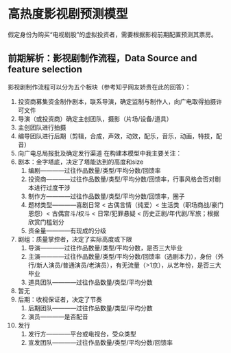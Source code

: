# 高热度影视剧预测模型
假定身份为购买“电视剧股”的虚拟投资者，需要根据影视前期配置预测其票房。

## 前期解析：影视剧制作流程，Data Source and feature selection
影视剧制作流程可以分为五个板块（参考知乎网友娇贵在此的回答）：
1. 投资商募集资金制作剧本，联系导演，确定监制与制作人，向广电取得拍摄许可文件
2. 导演（或投资商）确定主创团队，摄影（片场/设备/道具）
3. 主创团队进行拍摄
4. 编导团队进行后期（剪辑，合成，声效，动效，配乐，音乐，动画，特技，配音）
5. 向广电总局报批及确定发行渠道
在构建本模型中我主要关注：
1. 剧本：金字塔底，决定了塔能达到的高度和size
    1. 编剧————过往作品数量/类型/平均分数/回馈率
    2. 投资商————过往作品数量/类型/平均分数/回馈率，行事风格会否对剧本进行过度干涉
    3. 制作方————过往作品数量/类型/平均分数/回馈率，圈子
    4. 题材类型————喜剧日常 < 古偶言情（纯爱）< 生活类（职场商战/豪门恩怨）< 古偶宫斗/权斗 < 日常/犯罪悬疑 < 历史正剧/年代剧/军旅；根据欣赏门槛划分
    5. 资金量————有现成的分级
2. 剧组：质量掌控者，决定了实际高度或下限
    1. 导演————过往作品数量/类型/平均分数，是否三大毕业
    2. 主演————过往作品数量/类型/平均分数/回馈率（选剧本力），身份（外行/新人演员/普通演员/老演员），有无流量（>1京），从艺年份，是否三大毕业
    3. 道具团队————过往作品数量/类型/平均分数
3. 暂无
4. 后期：收视保证者，决定了节奏
    1. 后期团队————过往作品数量/类型/平均分数
    2. 演员————是否配音
5. 发行
    1. 发行方————平台或电视台，受众类型
    2. 宣发团队————过往作品数量/类型/平均分数/回馈率
